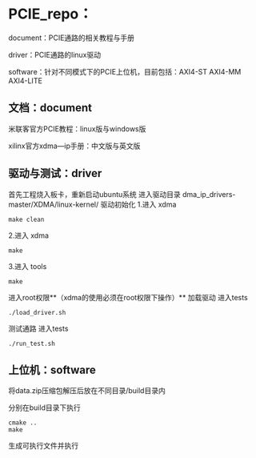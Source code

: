 # PCIE_repo：

document：PCIE通路的相关教程与手册

driver：PCIE通路的linux驱动

software：针对不同模式下的PCIE上位机，目前包括：AXI4-ST AXI4-MM AXI4-LITE

## 文档：document

米联客官方PCIE教程：linux版与windows版

xilinx官方xdma—ip手册：中文版与英文版



## 驱动与测试：driver

首先工程烧入板卡，重新启动ubuntu系统
进入驱动目录 dma_ip_drivers-master/XDMA/linux-kernel/
驱动初始化
1.进入 xdma    

```
make clean
```

2.进入 xdma    

```
make
```

3.进入 tools   

```
make
```

进入root权限**（xdma的使用必须在root权限下操作）**
加载驱动 进入tests  

```
./load_driver.sh
```

测试通路 进入tests  

```
./run_test.sh
```



## 上位机：software

将data.zip压缩包解压后放在不同目录/build目录内

分别在build目录下执行 

```
cmake .. 
make
```

生成可执行文件并执行



